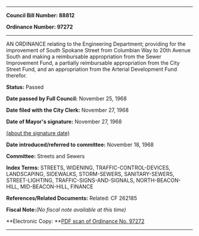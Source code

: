 

********

**Council Bill Number: 88812**
   
**Ordinance Number: 97272**
********

 AN ORDINANCE relating to the Engineering Department; providing for the improvement of South Spokane Street from Columbian Way to 20th Avenue South and making a reimbursable appropriation from the Sewer Improvement Fund, a partially reimbursable appropriation from the City Street Fund, and an appropriation from the Arterial Development Fund therefor.

**Status:** Passed
   
**Date passed by Full Council:** November 25, 1968
   
**Date filed with the City Clerk:** November 27, 1968
   
**Date of Mayor's signature:** November 27, 1968
   
[(about the signature date)](/~public/approvaldate.htm)
   
   
   
**Date introduced/referred to committee:** November 18, 1968
   
**Committee:** Streets and Sewers
   
   
**Index Terms:** STREETS, WIDENING, TRAFFIC-CONTROL-DEVICES, LANDSCAPING, SIDEWALKS, STORM-SEWERS, SANITARY-SEWERS, STREET-LIGHTING, TRAFFIC-SIGNS-AND-SIGNALS, NORTH-BEACON-HILL, MID-BEACON-HILL, FINANCE

**References/Related Documents:** Related: CF 262185

**Fiscal Note:**_(No fiscal note available at this time)_

**Electronic Copy: **[PDF scan of Ordinance No. 97272](/~archives/Ordinances/Ord_97272.pdf)

********

